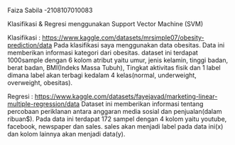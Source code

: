 Faiza Sabila -2108107010083

Klasifikasi & Regresi menggunakan Support Vector Machine (SVM)

Klasifikasi : https://www.kaggle.com/datasets/mrsimple07/obesity-prediction/data Pada klasifikasi saya menggunakan data obesitas. Data ini memberikan informasi kategori dari obesitas. dataset ini terdapat 1000sample dengan 6 kolom atribut yaitu umur, jenis kelamin, tinggi badan, berat badan, BMI(Indeks Massa Tubuh), Tingkat aktivitas fisik dan 1 label dimana label akan terbagi kedalam 4 kelas(normal, underweight, overweight, obesitas).

Regresi : https://www.kaggle.com/datasets/fayejavad/marketing-linear-multiple-regression/data Dataset ini memberikan informasi tentang percobaan periklanan antara anggaran media sosial dan penjualan(dalam ribuan$). Pada data ini terdapat 172 sampel dengan 4 kolom yaitu youtube, facebook, newspaper dan sales. sales akan menjadi label pada data ini(x) dan kolom lainnya akan menjadi data(y).

